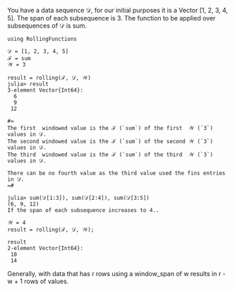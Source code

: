You have a data sequence 𝒟, for our initial purposes it is a Vector [1, 2, 3, 4, 5].
The span of each subsequence is 3.
The function to be applied over subsequences of 𝒟 is sum.
```
using RollingFunctions

𝒟 = [1, 2, 3, 4, 5]
ℱ = sum
𝒲 = 3

result = rolling(ℱ, 𝒟, 𝒲)
julia> result
3-element Vector{Int64}:
  6
  9
 12

#=
The first  windowed value is the ℱ (`sum`) of the first  𝒲 (`3`) values in 𝒟.
The second windowed value is the ℱ (`sum`) of the second 𝒲 (`3`) values in 𝒟.
The third  windowed value is the ℱ (`sum`) of the third  𝒲 (`3`) values in 𝒟.

There can be no fourth value as the third value used the fins entries in 𝒟.
=#

julia> sum(𝒟[1:3]), sum(𝒟[2:4]), sum(𝒟[3:5])
(6, 9, 12)
If the span of each subsequence increases to 4..

𝒲 = 4
result = rolling(ℱ, 𝒟, 𝒲);

result
2-element Vector{Int64}:
 10
 14
```
Generally, with data that has r rows using a window_span of w results in r - w + 1 rows of values.

